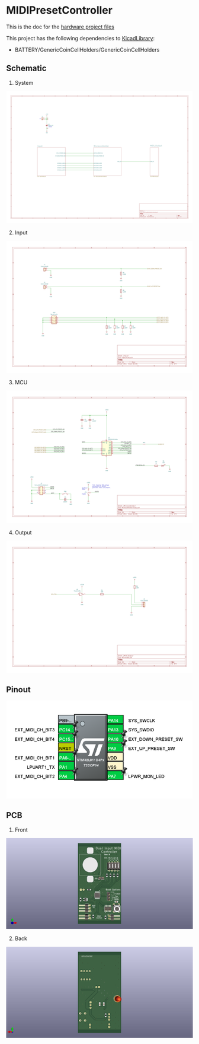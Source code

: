# MIDIPresetController

This is the doc for the [hardware project files](KicadProject)

This project has the following dependencies to [KicadLibrary](HW/KicadLibrary):

- BATTERY/GenericCoinCellHolders/GenericCoinCellHolders


## Schematic 

1. System

![](res/img/MIDIPresetController.svg)

2. Input 

![](res/img/MIDIPresetController-Input.svg)

3. MCU

![](res/img/MIDIPresetController-Microcontroller.svg)

4. Output

![](res/img/MIDIPresetController-MIDI_Output.svg)

## Pinout 
![](res/img/CubePinout.png)

## PCB

1. Front

![](res/img/MIDIPresetController-Front.png)

2. Back

![](res/img/MIDIPresetController-Back.png)